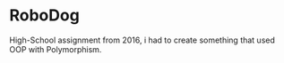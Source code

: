 # RoboDog
High-School assignment from 2016, i had to create something that used OOP with Polymorphism.
